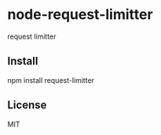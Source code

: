 node-request-limitter
=====================

request limitter

Install
-------
npm install request-limitter

License
-------
MIT


